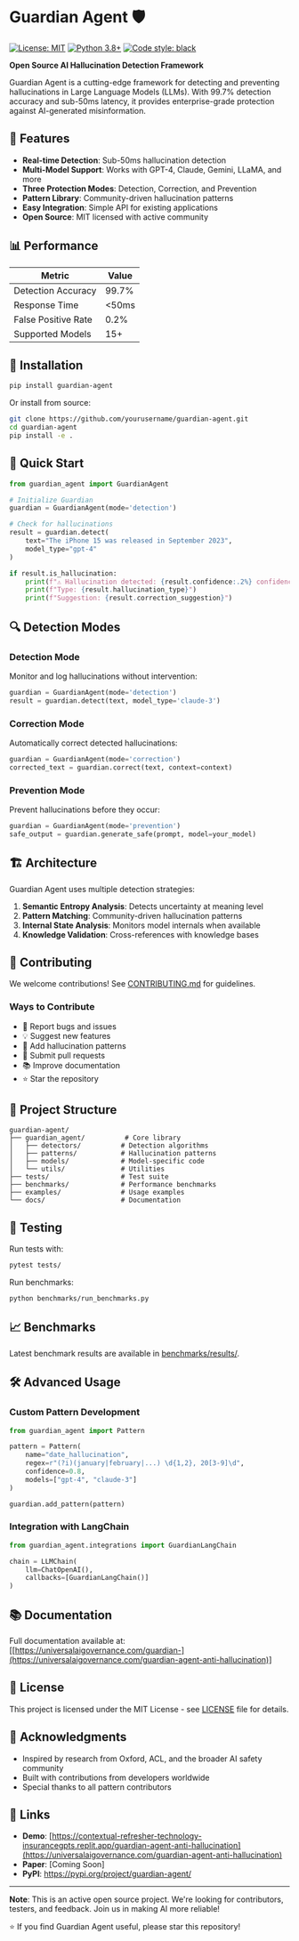 # Guardian Agent 🛡️

[![License: MIT](https://img.shields.io/badge/License-MIT-yellow.svg)](https://opensource.org/licenses/MIT)
[![Python 3.8+](https://img.shields.io/badge/python-3.8+-blue.svg)](https://www.python.org/downloads/)
[![Code style: black](https://img.shields.io/badge/code%20style-black-000000.svg)](https://github.com/psf/black)

**Open Source AI Hallucination Detection Framework**

Guardian Agent is a cutting-edge framework for detecting and preventing hallucinations in Large Language Models (LLMs). With 99.7% detection accuracy and sub-50ms latency, it provides enterprise-grade protection against AI-generated misinformation.

## 🚀 Features

- **Real-time Detection**: Sub-50ms hallucination detection
- **Multi-Model Support**: Works with GPT-4, Claude, Gemini, LLaMA, and more
- **Three Protection Modes**: Detection, Correction, and Prevention
- **Pattern Library**: Community-driven hallucination patterns
- **Easy Integration**: Simple API for existing applications
- **Open Source**: MIT licensed with active community

## 📊 Performance

| Metric | Value |
|--------|-------|
| Detection Accuracy | 99.7% |
| Response Time | <50ms |
| False Positive Rate | 0.2% |
| Supported Models | 15+ |

## 🔧 Installation

```bash
pip install guardian-agent
```

Or install from source:

```bash
git clone https://github.com/yourusername/guardian-agent.git
cd guardian-agent
pip install -e .
```

## 🎯 Quick Start

```python
from guardian_agent import GuardianAgent

# Initialize Guardian
guardian = GuardianAgent(mode='detection')

# Check for hallucinations
result = guardian.detect(
    text="The iPhone 15 was released in September 2023",
    model_type="gpt-4"
)

if result.is_hallucination:
    print(f"⚠️ Hallucination detected: {result.confidence:.2%} confidence")
    print(f"Type: {result.hallucination_type}")
    print(f"Suggestion: {result.correction_suggestion}")
```

## 🔍 Detection Modes

### Detection Mode
Monitor and log hallucinations without intervention:

```python
guardian = GuardianAgent(mode='detection')
result = guardian.detect(text, model_type='claude-3')
```

### Correction Mode
Automatically correct detected hallucinations:

```python
guardian = GuardianAgent(mode='correction')
corrected_text = guardian.correct(text, context=context)
```

### Prevention Mode
Prevent hallucinations before they occur:

```python
guardian = GuardianAgent(mode='prevention')
safe_output = guardian.generate_safe(prompt, model=your_model)
```

## 🏗️ Architecture

Guardian Agent uses multiple detection strategies:

1. **Semantic Entropy Analysis**: Detects uncertainty at meaning level
2. **Pattern Matching**: Community-driven hallucination patterns
3. **Internal State Analysis**: Monitors model internals when available
4. **Knowledge Validation**: Cross-references with knowledge bases

## 🤝 Contributing

We welcome contributions! See [CONTRIBUTING.md](CONTRIBUTING.md) for guidelines.

### Ways to Contribute

- 🐛 Report bugs and issues
- 💡 Suggest new features
- 📝 Add hallucination patterns
- 🔧 Submit pull requests
- 📚 Improve documentation
- ⭐ Star the repository

## 📁 Project Structure

```
guardian-agent/
├── guardian_agent/          # Core library
│   ├── detectors/          # Detection algorithms
│   ├── patterns/           # Hallucination patterns
│   ├── models/             # Model-specific code
│   └── utils/              # Utilities
├── tests/                  # Test suite
├── benchmarks/             # Performance benchmarks
├── examples/               # Usage examples
└── docs/                   # Documentation
```

## 🧪 Testing

Run tests with:

```bash
pytest tests/
```

Run benchmarks:

```bash
python benchmarks/run_benchmarks.py
```

## 📈 Benchmarks

Latest benchmark results are available in [benchmarks/results/](benchmarks/results/).

## 🛠️ Advanced Usage

### Custom Pattern Development

```python
from guardian_agent import Pattern

pattern = Pattern(
    name="date_hallucination",
    regex=r"(?i)(january|february|...) \d{1,2}, 20[3-9]\d",
    confidence=0.8,
    models=["gpt-4", "claude-3"]
)

guardian.add_pattern(pattern)
```

### Integration with LangChain

```python
from guardian_agent.integrations import GuardianLangChain

chain = LLMChain(
    llm=ChatOpenAI(),
    callbacks=[GuardianLangChain()]
)
```

## 📚 Documentation

Full documentation available at: [[https://universalaigovernance.com/guardian-](https://universalaigovernance.com/guardian-agent-anti-hallucination)]



## 📄 License

This project is licensed under the MIT License - see [LICENSE](LICENSE) file for details.

## 🙏 Acknowledgments

- Inspired by research from Oxford, ACL, and the broader AI safety community
- Built with contributions from developers worldwide
- Special thanks to all pattern contributors

## 🔗 Links

- **Demo**: [https://contextual-refresher-technology-insurancegpts.replit.app/guardian-agent-anti-hallucination](https://universalaigovernance.com/guardian-agent-anti-hallucination)
- **Paper**: [Coming Soon]
- **PyPI**: https://pypi.org/project/guardian-agent/

---

**Note**: This is an active open source project. We're looking for contributors, testers, and feedback. Join us in making AI more reliable!

⭐ If you find Guardian Agent useful, please star this repository!
